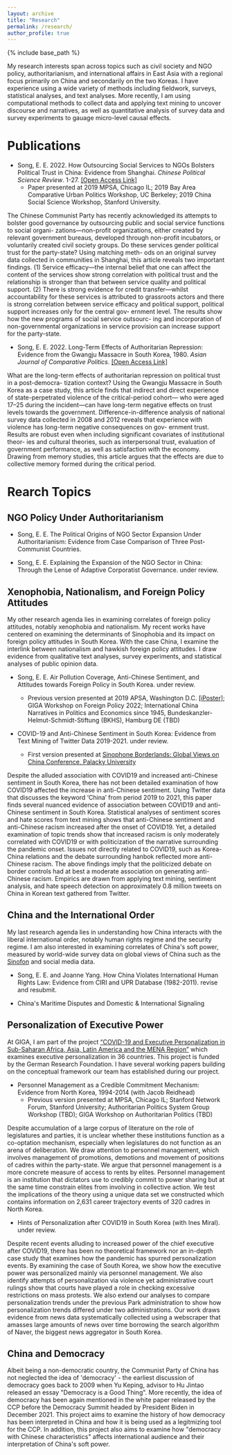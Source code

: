 ```yaml
---
layout: archive
title: "Research"
permalink: /research/
author_profile: true
---
```


{% include base_path %}

My research interests span across topics such as civil society and NGO policy, authoritarianism, and international affairs in East Asia with a regional focus primarily on China and secondarily on the two Koreas. I have experience using a wide variety of methods including fieldwork, surveys, statistical analyses, and text analyses. More recently, I am using computational methods to collect data and applying text mining to uncover discourse and narratives, as well as quantitative analysis of survey data and survey experiments to gauage micro-level causal effects.

# Publications

* Song, E. E. 2022. How Outsourcing Social Services to NGOs Bolsters Political Trust in China: Evidence from Shanghai. *Chinese Political Science Review*. 1-27. [[Open Access Link]](https://link.springer.com/article/10.1007/s41111-021-00207-z)    
    * Paper presented at 2019 MPSA, Chicago IL; 2019 Bay Area Comparative Urban Politics Workshop, UC Berkeley; 2019 China Social Science Workshop, Stanford University.

The Chinese Communist Party has recently acknowledged its attempts to bolster good governance by outsourcing public and social service functions to social organi- zations—non-profit organizations, either created by relevant government bureaus, developed through non-profit incubators, or voluntarily created civil society groups. Do these services gender political trust for the party-state? Using matching meth- ods on an original survey data collected in communities in Shanghai, this article reveals two important findings. (1) Service efficacy—the internal belief that one can affect the content of the services show strong correlation with political trust and the relationship is stronger than that between service quality and political support. (2) There is strong evidence for credit transfer—whilst accountability for these services is attributed to grassroots actors and there is strong correlation between service efficacy and political support, political support increases only for the central gov- ernment level. The results show how the new programs of social service outsourc- ing and incorporation of non-governmental organizations in service provision can increase support for the party-state.

* Song, E. E. 2022. Long-Term Effects of Authoritarian Repression: Evidence from the Gwangju Massacre in South Korea, 1980. *Asian Journal of Comparative Politics*. [[Open Access Link]](https://journals.sagepub.com/doi/epub/10.1177/20578911221147994) 

What are the long-term effects of authoritarian repression on political trust in a post-democra- tization context? Using the Gwangju Massacre in South Korea as a case study, this article finds that indirect and direct experience of state-perpetrated violence of the critical-period cohort— who were aged 17–25 during the incident—can have long-term negative effects on trust levels towards the government. Difference-in-difference analysis of national survey data collected in 2008 and 2012 reveals that experience with violence has long-term negative consequences on gov- ernment trust. Results are robust even when including significant covariates of institutional theor- ies and cultural theories, such as interpersonal trust, evaluation of government performance, as well as satisfaction with the economy. Drawing from memory studies, this article argues that the effects are due to collective memory formed during the critical period.

# Rearch Topics
## NGO Policy Under Authoritarianism

* Song, E. E. The Political Origins of NGO Sector Expansion Under Authoritarianism: Evidence from Case Comparison of Three Post-Communist Countries.

* Song, E. E. Explaining the Expansion of the NGO Sector in China: Through the Lense of Adaptive Corporatist Governance. under review.

## Xenophobia, Nationalism, and Foreign Policy Attitudes

My other research agenda lies in examining correlates of foreign policy attitudes, notably xenophobia and nationalism. My recent works have centered on examining the determinants of Sinophobia and its impact on foreign policy attitudes in South Korea. With the case China, I examine the interlink between nationalism and hawkish foreign policy attitudes. I draw evidence from qualitative text analyses, survey experiments, and statistical analyses of public opinion data.

* Song, E. E. Air Pollution Coverage, Anti-Chinese Sentiment, and Attitudes towards Foreign Policy in South Korea. under review.  
  * Previous version presented at 2019 APSA, Washington D.C. [[iPoster]](https://apsa2019-apsa.ipostersessions.com/default.aspx?s=DF-1D-34-3D-64-33-21-12-B0-42-57-A1-87-AC-68-E1); GIGA Workshop on Foreign Policy 2022; International China Narratives in Politics and Economics since 1945, Bundeskanzler-Helmut-Schmidt-Stiftung (BKHS), Hamburg DE (TBD)

* COVID-19 and Anti-Chinese Sentiment in South Korea: Evidence from Text Mining of Twitter Data 2019-2021. under review.
  * First version presented at [Sinophone Borderlands: Global Views on China Conference, Palacky University](https://sinofon.cz/surveys/)

Despite the alluded association with COVID19 and increased anti-Chinese sentiment in South Korea, there has not been detailed examination of how COVID19 affected the increase in anti-Chinese sentiment. Using Twitter data that discusses the keyword ‘China’ from period 2019 to 2021, this paper finds several nuanced evidence of association between COVID19 and anti-Chinese sentiment in South Korea. Statistical analyses of sentiment scores and hate scores from text mining shows that anti-Chinese sentiment and anti-Chinese racism increased after the onset of COVID19. Yet, a detailed examination of topic trends show that increased racism is only moderately correlated with COVID19 or with politicization of the narrative surrounding the pandemic onset. Issues not directly related to COVID19, such as Korea-China relations and the debate surrounding hanbok reflected more anti-Chinese racism. The above findings imply that the politicized debate on border controls had at best a moderate association on generating anti-Chinese racism. Empirics are drawn from applying text mining, sentiment analysis, and hate speech detection on approximately 0.8 million tweets on China in Korean text gathered from Twitter.

## China and the International Order

My last research agenda lies in understanding how China interacts with the liberal international order, notably human rights regime and the security regime. I am also interested in examining correlates of China's soft power, measured by world-wide survey data on global views of China such as the [Sinofon](https://sinofon.cz/surveys/) and social media data.

* Song, E. E. and Joanne Yang. How China Violates International Human Rights Law: Evidence from CIRI and UPR Database (1982-2011). revise and resubmit.

* China's Maritime Disputes and Domestic & International Signaling

## Personalization of Executive Power

At GIGA, I am part of the project [“COVID-19 and Executive Personalization in Sub-Saharan Africa, Asia, Latin America and the MENA Region”](https://www.giga-hamburg.de/en/research-and-transfer/projects/covid-19-executive-personalization-sub-saharan-africa-asia-latin-america-mena-region) which examines executive personalization in 36 countries. This project is funded by the German Research Foundation. I have several working papers building on the conceptual framework our team has established during our project.

* Personnel Management as a Credible Commitment Mechanism: Evidence from North Korea, 1994-2014 (with Jacob Reidhead)
  * Previous version presented at MPSA, Chicago IL; Stanford Network Forum, Stanford University; Authoritarian Politics System Group Workshop (TBD); GIGA Workshop on Authoritarian Politics (TBD)

Despite accumulation of a large corpus of literature on the role of legislatures and parties, it is unclear whether these institutions function as a co-optation mechanism, especially when legislatures do not function as an arena of deliberation. We draw attention to personnel management, which involves management of promotions, demotions and movement of positions of cadres within the party-state. We argue that personnel management is a more concrete measure of access to rents by elites. Personnel management is an institution that dictators use to credibly commit to power sharing but at the same time constrain elites from involving in collective action. We test the implications of the theory using a unique data set we constructed which contains information on 2,631 career trajectory events of 320 cadres in North Korea.

* Hints of Personalization after COVID19 in South Korea (with Ines Miral). under review.

Despite recent events alluding to increased power of the chief executive after COVID19, there has been no theoretical framework nor an in-depth case study that examines how the pandemic has spurred personalization events. By examining the case of South Korea, we show how the executive power was personalized mainly via personnel management. We also identify attempts of personalization via violence yet administrative court rulings show that courts have played a role in checking excessive restrictions on mass protests. We also extend our analyses to compare personalization trends under the previous Park administration to show how personalization trends differed under two administrations. Our work draws evidence from news data systematically collected using a webscraper that amasses large amounts of news over time borrowing the search algorithm of Naver, the biggest news aggregator in South Korea.

## China and Democracy

Albeit being a non-democratic country, the Communist Party of China has not neglected the idea of 'democracy' - the earliest discussion of democracy goes back to 2009 when Yu Keping, advisor to Hu Jintao released an essay "Democracy is a Good Thing". More recently, the idea of democracy has been again mentioned in the white paper released by the CCP before the Democracy Summit headed by President Biden in December 2021. This project aims to examine the history of how democracy has been interpreted in China and how it is being used as a legitmizing tool for the CCP. In addition, this project also aims to examine how "democracy with Chinese characteristics" affects international audience and their interpretation of China's soft power.
